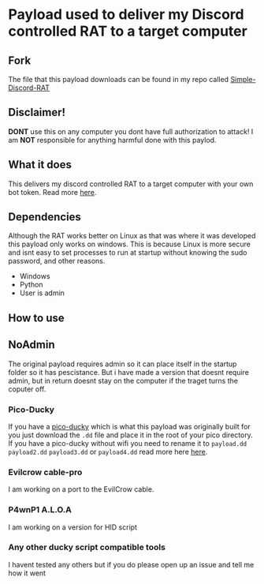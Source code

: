 # Payload used to deliver my Discord controlled RAT to a target computer

## Fork

The file that this payload downloads can be found in my repo called [Simple-Discord-RAT](https://github.com/simen64/Simple-discord-RAT)

## Disclaimer!

**DONT** use this on any computer you dont have full authorization to attack!
I am **NOT** responsible for anything harmful done with this paylod.

## What it does

This delivers my discord controlled RAT to a target computer with your own bot token. Read more [here](https://github.com/simen64/Simple-discord-RAT).

## Dependencies

Although the RAT works better on Linux as that was where it was developed this payload only works on windows. This is because Linux is more secure and isnt easy to set processes to run at startup without knowing the sudo password, and other reasons.

- Windows
- Python
- User is admin

## How to use

## NoAdmin

The original payload requires admin so it can place itself in the startup folder so it has pescistance. But i have made a version that doesnt require admin, but in return doesnt stay on the computer if the traget turns the coputer off.

### Pico-Ducky

If you have a [pico-ducky](https://github.com/dbisu/pico-ducky) which is what this payload was originally built for you just download the ``.dd`` file and place it in the root of your pico directory. If you have a pico-ducky without wifi you need to rename it to ``payload.dd`` ``payload2.dd`` ``payload3.dd`` or ``payload4.dd`` read more here [here](https://github.com/dbisu/pico-ducky).

### Evilcrow cable-pro

I am working on a port to the EvilCrow cable.

### P4wnP1 A.L.O.A

I am working on a version for HID script

### Any other ducky script compatible tools

I havent tested any others but if you do please open up an issue and tell me how it went


